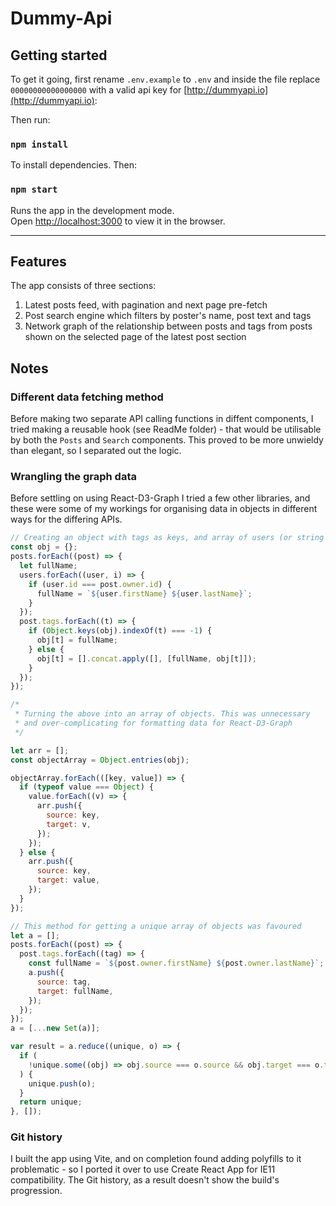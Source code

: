 # Dummy-Api

## Getting started

To get it going, first rename `.env.example` to `.env` and inside the file replace `00000000000000000` with a valid api key for [http://dummyapi.io](http://dummyapi.io):

Then run:

### `npm install`

To install dependencies. Then:

### `npm start`

Runs the app in the development mode.\
Open [http://localhost:3000](http://localhost:3000) to view it in the browser.

---

## Features

The app consists of three sections:

1. Latest posts feed, with pagination and next page pre-fetch
2. Post search engine which filters by poster's name, post text and tags
3. Network graph of the relationship between posts and tags from posts shown on the selected page of the latest post section

## Notes

### Different data fetching method

Before making two separate API calling functions in diffent components, I tried making a reusable hook (see ReadMe folder) - that would be utilisable by both the `Posts` and `Search` components. This proved to be more unwieldy than elegant, so I separated out the logic.

### Wrangling the graph data

Before settling on using React-D3-Graph I tried a few other libraries, and these were some of my workings for organising data in objects in different ways for the differing APIs.

```javascript
// Creating an object with tags as keys, and array of users (or string if single) as the value
const obj = {};
posts.forEach((post) => {
  let fullName;
  users.forEach((user, i) => {
    if (user.id === post.owner.id) {
      fullName = `${user.firstName} ${user.lastName}`;
    }
  });
  post.tags.forEach((t) => {
    if (Object.keys(obj).indexOf(t) === -1) {
      obj[t] = fullName;
    } else {
      obj[t] = [].concat.apply([], [fullName, obj[t]]);
    }
  });
});

/*
 * Turning the above into an array of objects. This was unnecessary
 * and over-complicating for formatting data for React-D3-Graph
 */

let arr = [];
const objectArray = Object.entries(obj);

objectArray.forEach(([key, value]) => {
  if (typeof value === Object) {
    value.forEach((v) => {
      arr.push({
        source: key,
        target: v,
      });
    });
  } else {
    arr.push({
      source: key,
      target: value,
    });
  }
});

// This method for getting a unique array of objects was favoured
let a = [];
posts.forEach((post) => {
  post.tags.forEach((tag) => {
    const fullName = `${post.owner.firstName} ${post.owner.lastName}`;
    a.push({
      source: tag,
      target: fullName,
    });
  });
});
a = [...new Set(a)];

var result = a.reduce((unique, o) => {
  if (
    !unique.some((obj) => obj.source === o.source && obj.target === o.target)
  ) {
    unique.push(o);
  }
  return unique;
}, []);
```

### Git history

I built the app using Vite, and on completion found adding polyfills to it problematic - so I ported it over to use Create React App for IE11 compatibility. The Git history, as a result doesn't show the build's progression.

